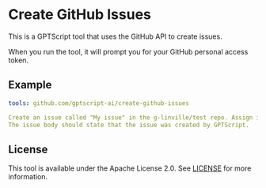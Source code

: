 # Create GitHub Issues

This is a GPTScript tool that uses the GitHub API to create issues.

When you run the tool, it will prompt you for your GitHub personal access token.

## Example

```yaml
tools: github.com/gptscript-ai/create-github-issues

Create an issue called "My issue" in the g-linville/test repo. Assign it to g-linville.
The issue body should state that the issue was created by GPTScript.
```

## License

This tool is available under the Apache License 2.0. See [LICENSE](LICENSE) for more information.
